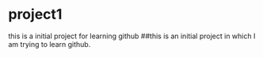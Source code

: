 # project1
this is a initial project for learning github
##this is an initial project in which I am trying to learn github.
